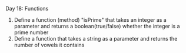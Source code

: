 Day 18: Functions

1. Define a function (method) "isPrime" that takes an integer as a parameter and returns a boolean(true/false) whether the integer is a prime number
2. Define a function that takes a string as a parameter and returns the number of vowels it contains
